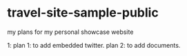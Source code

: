 # travel-site-sample-public
my plans for my personal showcase website


1: plan 1: to add embedded twitter.
plan 2: to add documents.
